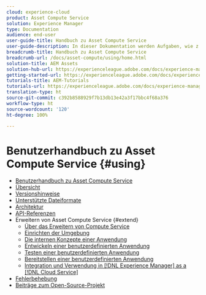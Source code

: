 ```yaml
---
cloud: experience-cloud
product: Asset Compute Service
solution: Experience Manager
type: Documentation
audience: end-user
user-guide-title: Handbuch zu Asset Compute Service
user-guide-description: In dieser Dokumentation werden Aufgaben, wie z. B. die Entwicklung, Verwaltung, Bereitstellung und Fehlerbehebung von benutzerdefiniertem Code, in  [!DNL Asset Compute Service]  behandelt.
breadcrumb-title: Handbuch zu Asset Compute Service
breadcrumb-url: /docs/asset-compute/using/home.html
solution-title: AEM Assets
solution-hub-url: https://experienceleague.adobe.com/docs/experience-manager-cloud-service/assets/home.html?lang=de
getting-started-url: https://experienceleague.adobe.com/docs/experience-manager-cloud-service/assets/asset-microservices-overview.html?lang=de
tutorials-title: AEM-Tutorials
tutorials-url: https://experienceleague.adobe.com/docs/experience-manager-learn/assets/overview.html?lang=de
translation-type: ht
source-git-commit: c392b8588929f7b13db13e42a3f17bbc4f68a376
workflow-type: ht
source-wordcount: '120'
ht-degree: 100%

---
```



# Benutzerhandbuch zu Asset Compute Service {#using}

+ [Benutzerhandbuch zu Asset Compute Service](home.md)
+ [Übersicht](introduction.md)
+ [Versionshinweise](release-notes.md)
+ [Unterstützte Dateiformate](https://experienceleague.adobe.com/docs/experience-manager-cloud-service/assets/file-format-support.html?lang=de)
+ [Architektur](architecture.md)
+ [API-Referenzen](api.md)
+ Erweitern von Asset Compute Service {#extend}
   + [Über das Erweitern von Compute Service](understand-extensibility.md)
   + [Einrichten der Umgebung](setup-environment.md)
   + [Die internen Konzepte einer Anwendung](custom-application-internals.md)
   + [Entwickeln einer benutzerdefinierten Anwendung](develop-custom-application.md)
   + [Testen einer benutzerdefinierten Anwendung](test-custom-application.md)
   + [Bereitstellen einer benutzerdefinierten Anwendung](deploy-custom-application.md)
   + [Integration und Verwendung in  [!DNL Experience Manager]  as a  [!DNL Cloud Service]](https://experienceleague.adobe.com/docs/experience-manager-cloud-service/assets/asset-microservices-overview.html?lang=de)
+ [Fehlerbehebung](troubleshooting.md)
+ [Beiträge zum Open-Source-Projekt](contribute-to-compute-service.md)
